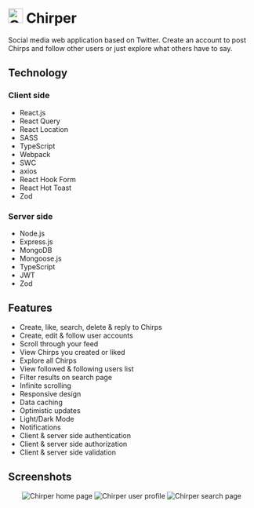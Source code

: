 # <img width="30" height="30" alt="Chirper logo" src="https://github.com/user-attachments/assets/ce56c0c1-7523-4621-8e66-6b427b0632b3" /> Chirper

Social media web application based on Twitter. Create an account to post Chirps and follow other users or just explore what others have to say.

## Technology

### Client side
- React.js
- React Query
- React Location
- SASS
- TypeScript
- Webpack
- SWC
- axios
- React Hook Form
- React Hot Toast
- Zod

### Server side
- Node.js
- Express.js
- MongoDB
- Mongoose.js
- TypeScript
- JWT
- Zod

## Features
- Create, like, search, delete & reply to Chirps
- Create, edit & follow user accounts
- Scroll through your feed
- View Chirps you created or liked
- Explore all Chirps
- View followed & following users list
- Filter results on search page
- Infinite scrolling
- Responsive design
- Data caching
- Optimistic updates
- Light/Dark Mode
- Notifications
- Client & server side authentication
- Client & server side authorization
- Client & server side validation

## Screenshots

<p align="center">
  <img src="https://user-images.githubusercontent.com/33166095/231905408-0668e5f0-1a6a-4edf-9a07-2da9dab2fbb0.png" alt="Chirper home page">
  <img src="https://user-images.githubusercontent.com/33166095/231905442-d154de85-be67-4e37-a753-22bb61ad08b7.png" alt="Chirper user profile">
  <img src="https://user-images.githubusercontent.com/33166095/231905460-409e399e-5b3c-406c-bfe0-b79464f318c3.png" alt="Chirper search page">
</p>


